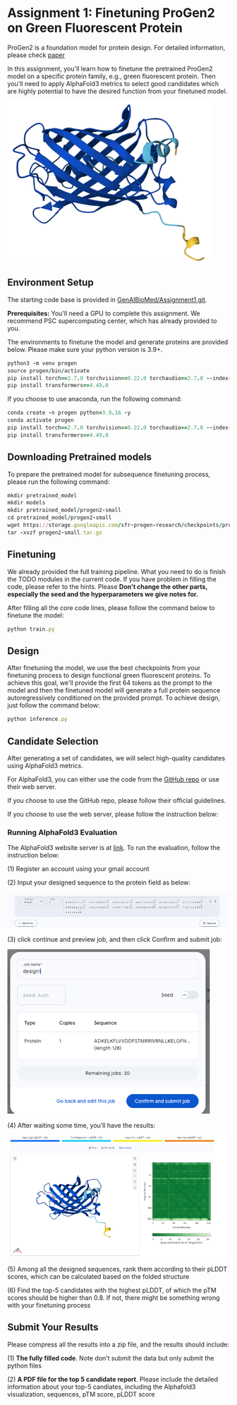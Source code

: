 # Assignment 1: Finetuning ProGen2 on Green Fluorescent Protein

ProGen2 is a foundation model for protein design. For detailed information, please check [paper](https://www.cell.com/cell-systems/fulltext/S2405-4712(23)00272-7)

In this assignment, you'll learn how to finetune the pretrained ProGen2 model on a specific protein family, e.g., green fluorescent protein.
Then you'll need to apply AlphaFold3 metrics to select good candidates which are highly potential to 
have the desired function from your finetuned model.

![image](../pictures/GFP.png)


## Environment Setup

The starting code base is provided in [GenAIBioMed/Assignment1.git](https://github.com/GenAIBioMed/Assignment1.git).

**Prerequisites:** You'll need a GPU to complete this assignment. We recommend PSC supercomputing center, which has already provided to you.

The environments to finetune the model and generate proteins are provided below. 
Please make sure your python version is 3.9+.

```ruby
python3 -m venv progen 
source progen/bin/activate 
pip install torch==2.7.0 torchvision==0.22.0 torchaudio==2.7.0 --index-url https://download.pytorch.org/whl/cu128
pip install transformers==4.49.0
```

If you choose to use anaconda, run the following command:

```ruby
conda create -n progen python=3.9.16 -y 
conda activate progen 
pip install torch==2.7.0 torchvision==0.22.0 torchaudio==2.7.0 --index-url https://download.pytorch.org/whl/cu128
pip install transformers==4.49.0
```

## Downloading Pretrained models

To prepare the pretrained model for subsequence finetuning process, 
please run the following command:

```ruby
mkdir pretrained_model
mkdir models
mkdir pretrained_model/progen2-small
cd pretrained_model/progen2-small
wget https://storage.googleapis.com/sfr-progen-research/checkpoints/progen2-small.tar.gz
tar -xvzf progen2-small.tar.gz
```

## Finetuning

We already provided the full training pipeline. What you need to do 
is finish the TODO modules in the current code. If you have problem in filling the code,
please refer to the hints. Please **Don't change the other parts, especially the seed and the hyperparameters we give notes for.**


After filling all the core code lines, please follow the command below to finetune the model: 

```ruby
python train.py
```

## Design

After finetuning the model, we use the best checkpoints from your finetuning process to design functional green fluorescent proteins.
To achieve this goal, we'll provide the first 64 tokens as the prompt to the model and then the finetuned model will generate a full protein
sequence autoregressively conditioned on the provided prompt. To achieve design, just follow the command below:

```ruby
python inference.py
```

## Candidate Selection

After generating a set of candidates, we will select high-quality candidates using AlphaFold3 metrics.

For AlphaFold3, you can either use the code from the [GitHub repo](https://github.com/google-deepmind/alphafold3) or use their web server. 

If you choose to use the GitHub repo, please follow their official guidelines. 

If you choose to use the web server, please follow the instruction below:

### Running AlphaFold3 Evaluation

The AlphaFold3 website server is at [link](https://alphafoldserver.com/). 
To run the evaluation, follow the instruction below:

(1) Register an account using your gmail account

(2)	Input your designed sequence to the protein field as below:

![image](pictures/Picture1.png)

(3) click continue and preview job, and then click Confirm and submit job:

![image](pictures/Picture2.png)

(4) After waiting some time, you’ll have the results:

![image](pictures/Picture3.png)

(5) Among all the designed sequences, rank them according to their pLDDT scores, which can be calculated based on the folded structure

(6) Find the top-5 candidates with the highest pLDDT, of which the pTM scores should be higher than 0.8. If not, there might be something wrong with your finetuning process


## Submit Your Results

Please compress all the results into a zip file, and the results should include:

(1)	**The fully filled code**. Note don’t submit the data but only submit the python files

(2)	**A PDF file for the top 5 candidate report**. Please include the detailed information about your top-5 candiates, including the Alphafold3 visualization, sequences, pTM score, pLDDT score
